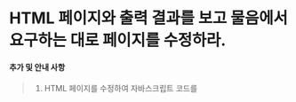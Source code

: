 # HTML 페이지와 출력 결과를 보고 물음에서 요구하는 대로 페이지를 수정하라.

 #### 추가 및 안내 사항

>    1. HTML 페이지를 수정하여 자바스크립트 코드를 <script>태그에 삽입
>    >
>    2. 자바스크립트 코드를 6-1.js 파일에 저장하고 <script>태그로 6-1.js 파일을 불러오도록 HTML 페이지를 수정
>    >
>    3. 커서를 올리고 내렸을 때 수행되는 div 객체 생성


<br><img src="1.png" width="1000" height="600" title="px(픽셀) 크기 설정" alt="1번 이미지"></img><br/>
<br><img src="2.png" width="1000" height="500" title="px(픽셀) 크기 설정" alt="1번 이미지"></img><br/>
<br><img src="3.png" width="1000" height="600" title="px(픽셀) 크기 설정" alt="1번 이미지"></img><br/>

